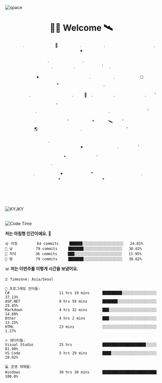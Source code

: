 ![space](https://user-images.githubusercontent.com/93513959/153272999-db6423b1-a80f-4b72-bf4c-7be2c9d6d328.png)



<h1 align="center">👨‍🚀 Welcome  🛰︎</h1>

<p align="center">　　　　.　　　　　　  　🌠　　　   　. 　　　　　.　　　　　　　　　　　  . 　　　 　       ✦     </p>
<p align="center">.　　　　　　　　.　　  　　　　  　 　　　　　　　　　　　.　　　　　.　　　　   　 ﾟ             　.        </p>
<p align="center">　　　　✦　　　　　  　　　　    　. 　　　　　.　　　　　　🌕　*　　　　　　　　　　  . 　　　 　            </p>
<p align="center">　　  　         　　. 　　　　   　 　　　.     　   　🚀　.　　　　　.　　　   　　　 .             　 ﾟ   </p>
<p align="center">　　ﾟ　　　　　　　　  　　　　   　 　　　　.　　　　　　　　　　　　　　　　　.   　　　            　  　　　ﾟ</p>
<p align="center"> 　　　　　　　ﾟ　　　 　　*　　   🛰︎　 　ﾟ　　　　🌎　　　　　　　　　　.　　　　　　　   　　  ﾟ          　   </p>
<p align="center">.　　　　　　　　　　  　　　　   　 　　　　　　　　　　　　 ✦　　　　　　　　.　   　　             ﾟ　  　　   </p>
<p align="center">　　　*　　　　　　  　ﾟ　　   　 　　　　.　　　　　　　　　　　　　　　　   　　            　  　　            </p>
<p align="center">　　　.　　　　　　✦  　　　　　   *　 　　　　　　　　　　.　　　　　　　*　　　　　   　              　  　*　  </p>


<br><br><br>
<!--
### Front-end
### Back-end
### Programing
### Editor
### Prototype
<h3 align="left">Languages and Tools:</h3>
<p align="left"> <a href="https://www.w3schools.com/cpp/" target="_blank" rel="noreferrer"> <img src="https://raw.githubusercontent.com/devicons/devicon/master/icons/cplusplus/cplusplus-original.svg" alt="cplusplus" width="40" height="40"/> </a> <a href="https://www.w3schools.com/css/" target="_blank" rel="noreferrer"> <img src="https://raw.githubusercontent.com/devicons/devicon/master/icons/css3/css3-original-wordmark.svg" alt="css3" width="40" height="40"/> </a> <a href="https://www.w3.org/html/" target="_blank" rel="noreferrer"> <img src="https://raw.githubusercontent.com/devicons/devicon/master/icons/html5/html5-original-wordmark.svg" alt="html5" width="40" height="40"/> </a> <a href="https://www.java.com" target="_blank" rel="noreferrer"> <img src="https://raw.githubusercontent.com/devicons/devicon/master/icons/java/java-original.svg" alt="java" width="40" height="40"/> </a> <a href="https://developer.mozilla.org/en-US/docs/Web/JavaScript" target="_blank" rel="noreferrer"> <img src="https://raw.githubusercontent.com/devicons/devicon/master/icons/javascript/javascript-original.svg" alt="javascript" width="40" height="40"/> </a> <a href="https://www.mysql.com/" target="_blank" rel="noreferrer"> <img src="https://raw.githubusercontent.com/devicons/devicon/master/icons/mysql/mysql-original-wordmark.svg" alt="mysql" width="40" height="40"/> </a> <a href="https://www.oracle.com/" target="_blank" rel="noreferrer"> <img src="https://raw.githubusercontent.com/devicons/devicon/master/icons/oracle/oracle-original.svg" alt="oracle" width="40" height="40"/> </a> <a href="https://spring.io/" target="_blank" rel="noreferrer"> <img src="https://www.vectorlogo.zone/logos/springio/springio-icon.svg" alt="spring" width="40" height="40"/> </a> </p>
-->




<p align="left"><img src="https://github-readme-stats.vercel.app/api/top-langs?username=KYJKY&show_icons=true&locale=en&layout=compact&theme=radical" alt="KYJKY" />
<!--<img src="https://github-readme-stats.vercel.app/api?username=KYJKY&show_icons=true&locale=en&theme=radical" alt="KYJKY" />--> <br><br></p>

<!--START_SECTION:waka-->
![Code Time](http://img.shields.io/badge/Code%20Time-371%20hrs%2055%20mins-blue)

**저는 아침형 인간이에요. 🐤** 

```text
🌞 아침         64 commits     ██████░░░░░░░░░░░░░░░░░░░   24.81% 
🌆 낮　         79 commits     ███████░░░░░░░░░░░░░░░░░░   30.62% 
🌃 저녁         36 commits     ███░░░░░░░░░░░░░░░░░░░░░░   13.95% 
🌙 밤　         79 commits     ███████░░░░░░░░░░░░░░░░░░   30.62%

```


📊 **저는 이번주를 이렇게 시간을 보냈어요.** 

```text
⌚︎ Timezone: Asia/Seoul

💬 프로그래밍 언어들: 
C#                       11 hrs 19 mins      █████████░░░░░░░░░░░░░░░░   37.13% 
ASP.NET                  8 hrs 59 mins       ███████░░░░░░░░░░░░░░░░░░   29.45% 
Markdown                 4 hrs 32 mins       ███░░░░░░░░░░░░░░░░░░░░░░   14.89% 
Other                    4 hrs 2 mins        ███░░░░░░░░░░░░░░░░░░░░░░   13.25% 
HTML                     23 mins             ░░░░░░░░░░░░░░░░░░░░░░░░░   1.27%

🔥 에디터들: 
Visual Studio            25 hrs              ████████████████████░░░░░   81.98% 
VS Code                  5 hrs 29 mins       ████░░░░░░░░░░░░░░░░░░░░░   18.02%

💻 운영 체제들: 
Windows                  30 hrs 30 mins      █████████████████████████   100.0%

```


<!--END_SECTION:waka-->
